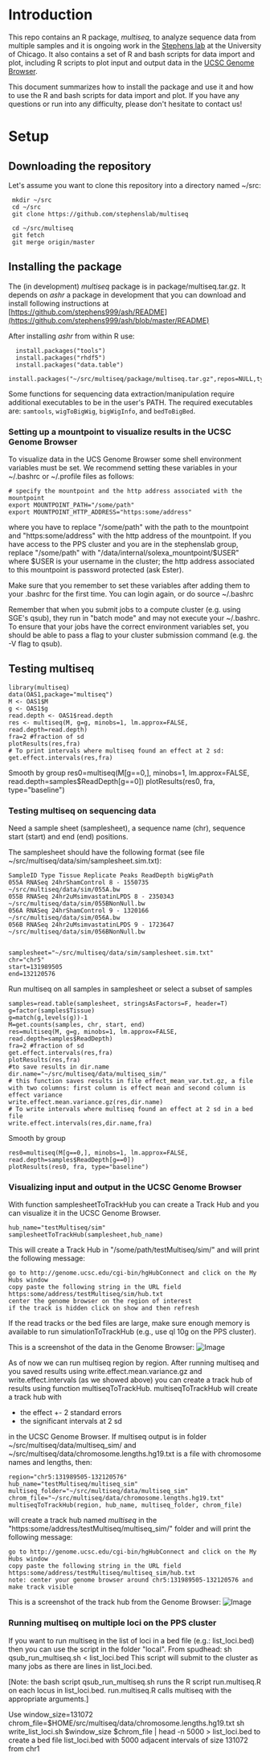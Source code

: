 # Introduction

This repo contains an R package, *multiseq*, to analyze sequence data from multiple samples and it is ongoing work in the [Stephens lab](http://stephenslab.uchicago.edu/) at the University of Chicago. It also contains a set of R and bash scripts for data import and plot, including R scripts to plot input and output data in the [UCSC Genome Browser](http://genome.ucsc.edu/). 

This document summarizes how to install the package and use it and how to use the R and bash scripts for data import and plot. If you have any questions or run into any difficulty, please don't hesitate to contact us!


# Setup

## Downloading the repository

Let's assume you want to clone this repository into a directory named ~/src:

     mkdir ~/src
     cd ~/src
     git clone https://github.com/stephenslab/multiseq

     cd ~/src/multiseq
     git fetch
     git merge origin/master

## Installing the package

The (in development) *multiseq* package is in package/multiseq.tar.gz. 
It depends on *ashr* a package in development that you can download and install following instructions at [https://github.com/stephens999/ash/README](https://github.com/stephens999/ash/blob/master/README)

After installing *ashr* from within R use:

      install.packages("tools")
      install.packages("rhdf5")
      install.packages("data.table")
      install.packages("~/src/multiseq/package/multiseq.tar.gz",repos=NULL,type="source")

Some functions for sequencing data extraction/manipulation require additional executables to be in the user's PATH. The required executables are: `samtools`, `wigToBigWig`, `bigWigInfo`, and `bedToBigBed`.

### Setting up a mountpoint to visualize results in the UCSC Genome Browser

To visualize data in the UCS Genome Browser some shell environment variables must be set. We recommend setting these variables in your ~/.bashrc or ~/.profile files as follows:

    # specify the mountpoint and the http address associated with the mountpoint
    export MOUNTPOINT_PATH="/some/path"
    export MOUNTPOINT_HTTP_ADDRESS="https:some/address"

where you have to replace "/some/path" with the path to the mountpoint and "https:some/address" with the http address of the mountpoint. If you have access to the PPS cluster and you are in the stephenslab group, replace "/some/path" with "/data/internal/solexa_mountpoint/$USER" where $USER is your username in the cluster; the http address associated to this mountpoint is password protected (ask Ester).

Make sure that you remember to set these variables after adding them to your .bashrc for the first time. You can login again, or do source ~/.bashrc

Remember that when you submit jobs to a compute cluster (e.g. using SGE's qsub), they run in "batch mode" and may not execute your ~/.bashrc. To ensure that your jobs have the correct environment variables set, you should be able to pass a flag to your cluster submission command (e.g. the -V flag to qsub).

## Testing multiseq

    library(multiseq)
    data(OAS1,package="multiseq")
    M <- OAS1$M
    g <- OAS1$g
    read.depth <- OAS1$read.depth
    res <- multiseq(M, g=g, minobs=1, lm.approx=FALSE, read.depth=read.depth)
    fra=2 #fraction of sd
    plotResults(res,fra)
    # To print intervals where multiseq found an effect at 2 sd:
    get.effect.intervals(res,fra)

Smooth by group
       res0=multiseq(M[g==0,], minobs=1, lm.approx=FALSE, read.depth=samples$ReadDepth[g==0])
       plotResults(res0, fra, type="baseline")

### Testing multiseq on sequencing data

Need a sample sheet (samplesheet), a sequence name (chr), sequence start (start) and end (end) positions.

The samplesheet should have the following format (see file ~/src/multiseq/data/sim/samplesheet.sim.txt):

    SampleID Type Tissue Replicate Peaks ReadDepth bigWigPath
    055A RNASeq 24hrShamControl 8 - 1550735 ~/src/multiseq/data/sim/055A.bw
    055B RNASeq 24hr2uMsimvastatinLPDS 8 - 2350343 ~/src/multiseq/data/sim/055BNonNull.bw
    056A RNASeq 24hrShamControl 9 - 1320166 ~/src/multiseq/data/sim/056A.bw
    056B RNASeq 24hr2uMsimvastatinLPDS 9 - 1723647 ~/src/multiseq/data/sim/056BNonNull.bw


    samplesheet="~/src/multiseq/data/sim/samplesheet.sim.txt"
    chr="chr5"
    start=131989505
    end=132120576

Run multiseq on all samples in samplesheet or select a subset of samples

    samples=read.table(samplesheet, stringsAsFactors=F, header=T) 
    g=factor(samples$Tissue) 
    g=match(g,levels(g))-1
    M=get.counts(samples, chr, start, end) 
    res=multiseq(M, g=g, minobs=1, lm.approx=FALSE, read.depth=samples$ReadDepth)
    fra=2 #fraction of sd
    get.effect.intervals(res,fra)
    plotResults(res,fra)
    #to save results in dir.name
    dir.name="~/src/multiseq/data/multiseq_sim/"
    # this function saves results in file effect_mean_var.txt.gz, a file with two columns: first column is effect mean and second column is effect variance
    write.effect.mean.variance.gz(res,dir.name)
    # To write intervals where multiseq found an effect at 2 sd in a bed file
    write.effect.intervals(res,dir.name,fra)

Smooth by group

    res0=multiseq(M[g==0,], minobs=1, lm.approx=FALSE, read.depth=samples$ReadDepth[g==0]) 
    plotResults(res0, fra, type="baseline")

### Visualizing input and output in the UCSC Genome Browser

With function samplesheetToTrackHub you can create a Track Hub and you can visualize it in the UCSC Genome Browser.

    hub_name="testMultiseq/sim"
    samplesheetToTrackHub(samplesheet,hub_name)

This will create a Track Hub in "/some/path/testMultiseq/sim/" and will print the following message:

    go to http://genome.ucsc.edu/cgi-bin/hgHubConnect and click on the My Hubs window    
    copy paste the following string in the URL field
    https:some/address/testMultiseq/sim/hub.txt
    center the genome browser on the region of interest
    if the track is hidden click on show and then refresh

If the read tracks or the bed files are large, make sure enough memory is available to run simulationToTrackHub (e.g., use ql 10g on the PPS cluster).

This is a screenshot of the data in the Genome Browser:
![Image](data/sim/sim.png?raw=true)

As of now we can run multiseq region by region. After running multiseq and you saved results using write.effect.mean.variance.gz and write.effect.intervals (as we showed above) you can create a track hub of results using function multiseqToTrackHub. multiseqToTrackHub will create a track hub with
- the effect +- 2 standard errors
- the significant intervals at 2 sd

in the UCSC Genome Browser. If multiseq output is in folder ~/src/multiseq/data/multiseq_sim/ and ~/src/multiseq/data/chromosome.lengths.hg19.txt is a file with chromosome names and lengths, then:

    region="chr5:131989505-132120576"
    hub_name="testMultiseq/multiseq_sim"
    multiseq_folder="~/src/multiseq/data/multiseq_sim"
    chrom_file="~/src/multiseq/data/chromosome.lengths.hg19.txt"
    multiseqToTrackHub(region, hub_name, multiseq_folder, chrom_file)

will create a track hub named *multiseq* in the "https:some/address/testMultiseq/multiseq_sim/" folder and will print the following message:
  
    go to http://genome.ucsc.edu/cgi-bin/hgHubConnect and click on the My Hubs window
    copy paste the following string in the URL field
    https:some/address/testMultiseq/multiseq_sim/hub.txt
    note: center your genome browser around chr5:131989505-132120576 and make track visible

This is a screenshot of the track hub from the Genome Browser:
![Image](data/sim/multiseq.png?raw=true)

### Running multiseq on multiple loci on the PPS cluster

If you want to run multiseq in the list of loci in a bed file (e.g.: list_loci.bed) then you can use the script in the folder "local". From spudhead:
   sh qsub_run_multiseq.sh < list_loci.bed
This script will submit to the cluster as many jobs as there are lines in list_loci.bed.

[Note: the bash script qsub_run_multiseq.sh runs the R script run.multiseq.R on each locus in list_loci.bed. run.multiseq.R calls multiseq with the appropriate arguments.]
 
Use 
    window_size=131072
    chrom_file=$HOME/src/multiseq/data/chromosome.lengths.hg19.txt
    sh write_list_loci.sh $window_size $chrom_file | head -n 5000 > list_loci.bed
to create a bed file list_loci.bed with 5000 adjacent intervals of size 131072 from chr1
